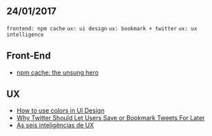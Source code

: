 24/01/2017
----------

`frontend: npm cache` `ux: ui design` `ux: bookmark + twitter` `ux: ux intelligence`

## Front-End

- [npm cache: the unsung hero](https://medium.freecodecamp.com/npm-cache-the-unsung-hero-11e646c09791#.a6nv2cpd6)

## UX

- [How to use colors in UI Design](https://blog.prototypr.io/how-to-use-colors-in-ui-design-16406ec06753#.s76yrzk66)
- [Why Twitter Should Let Users Save or Bookmark Tweets For Later](https://uxdesign.cc/why-twitter-should-let-users-save-or-bookmark-tweets-86389e2be11f#.ekn9px8pd)
- [As seis inteligências de UX](https://brasil.uxdesign.cc/as-seis-intelig%C3%AAncias-de-ux-43baf2e2c60a#.8ak6gfrsl)
